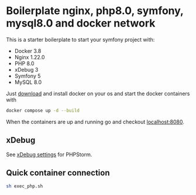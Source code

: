 # Boilerplate nginx, php8.0, symfony, mysql8.0 and docker network

This is a starter boilerplate to start your symfony project with:
- Docker 3.8
- Nginx 1.22.0
- PHP 8.0
- xDebug 3
- Symfony 5
- MySQL 8.0

Just [download](https://www.docker.com/products/docker-desktop/) and install docker on your os and start the docker containers with
```bash
docker compose up -d --build
```

When the containers are up and running go and checkout [localhost:8080](http://localhost:8080).

## xDebug
See [xDebug settings](https://matthewsetter.com/setup-step-debugging-php-xdebug3-docker/#configure-xdebug-in-your-ide-or-text-editor) for PHPStorm.

## Quick container connection
```bash
sh exec_php.sh
```